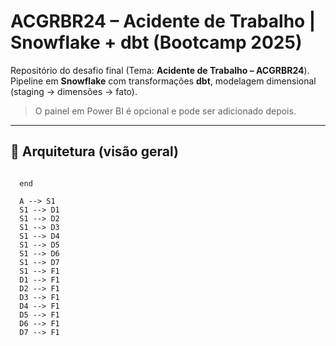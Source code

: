 # ACGRBR24 – Acidente de Trabalho | Snowflake + dbt (Bootcamp 2025)

Repositório do desafio final (Tema: **Acidente de Trabalho – ACGRBR24**).  
Pipeline em **Snowflake** com transformações **dbt**, modelagem dimensional (staging → dimensões → fato).  
> O painel em Power BI é opcional e pode ser adicionado depois.

---

## 🧱 Arquitetura (visão geral)

```mermaid

  end

  A --> S1
  S1 --> D1
  S1 --> D2
  S1 --> D3
  S1 --> D4
  S1 --> D5
  S1 --> D6
  S1 --> D7
  S1 --> F1
  D1 --> F1
  D2 --> F1
  D3 --> F1
  D4 --> F1
  D5 --> F1
  D6 --> F1
  D7 --> F1
